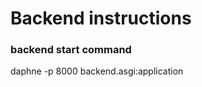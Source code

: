<h1>Backend instructions</h1>

<h3>backend start command</h3>

<p>daphne -p 8000 backend.asgi:application</p>
